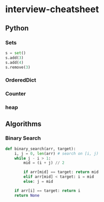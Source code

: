 # interview-cheatsheet

## Python

### Sets

```python
s = set()
s.add(3)
s.add(4)
s.remove(3)
```

### OrderedDict

### Counter

### heap

## Algorithms

### Binary Search

```python
def binary_search(arr, target):
	i, j = 0, len(arr) # search on [i, j)
	while j - i > 1:
		mid = (i + j) // 2

		if arr[mid] == target: return mid
		elif arr[mid] < target: i = mid
		else: j = mid

	if arr[i] == target: return i
	return None
```
